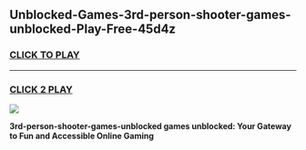 
## Unblocked-Games-3rd-person-shooter-games-unblocked-Play-Free-45d4z
<h3>
<a href="https://premium76.site?title=3rd-person-shooter-games-unblocked&ref=09A">CLICK TO PLAY</a></h3>
<hr>

<h3>
<a href="https://premium76.site?title=3rd-person-shooter-games-unblocked&ref=09A">CLICK 2 PLAY</a>
  
</h3>

<a href="https://premium76.site?title=3rd-person-shooter-games-unblocked&ref=09A"><img src="https://clearcache.store/games.png"></a>


**3rd-person-shooter-games-unblocked games unblocked: Your Gateway to Fun and Accessible Online Gaming**
